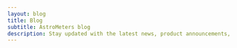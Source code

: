 ```yaml
---
layout: blog
title: Blog
subtitle: AstroMeters blog
description: Stay updated with the latest news, product announcements, and technical insights from AstroMeters. Discover astronomy tips, product updates, and community stories from fellow stargazers.
---
```

